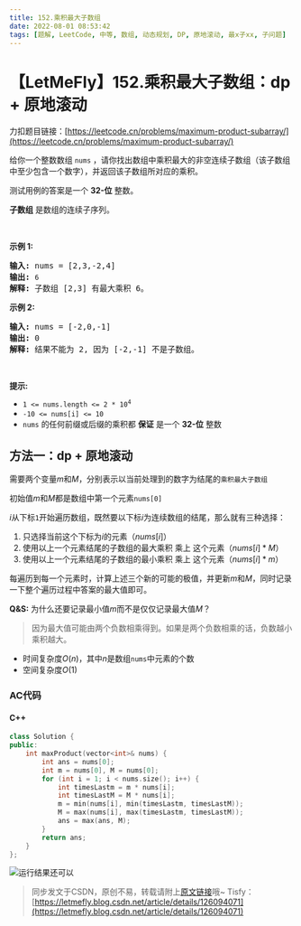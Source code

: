 ```yaml
---
title: 152.乘积最大子数组
date: 2022-08-01 08:53:42
tags: [题解, LeetCode, 中等, 数组, 动态规划, DP, 原地滚动, 最x子xx, 子问题]
---
```


# 【LetMeFly】152.乘积最大子数组：dp + 原地滚动

力扣题目链接：[https://leetcode.cn/problems/maximum-product-subarray/](https://leetcode.cn/problems/maximum-product-subarray/)

<p>给你一个整数数组 <code>nums</code>&nbsp;，请你找出数组中乘积最大的非空连续子数组（该子数组中至少包含一个数字），并返回该子数组所对应的乘积。</p>

<p>测试用例的答案是一个&nbsp;<strong>32-位</strong> 整数。</p>

<p><strong>子数组</strong> 是数组的连续子序列。</p>

<p>&nbsp;</p>

<p><strong>示例 1:</strong></p>

<pre>
<strong>输入:</strong> nums = [2,3,-2,4]
<strong>输出:</strong> <code>6</code>
<strong>解释:</strong>&nbsp;子数组 [2,3] 有最大乘积 6。
</pre>

<p><strong>示例 2:</strong></p>

<pre>
<strong>输入:</strong> nums = [-2,0,-1]
<strong>输出:</strong> 0
<strong>解释:</strong>&nbsp;结果不能为 2, 因为 [-2,-1] 不是子数组。</pre>

<p>&nbsp;</p>

<p><strong>提示:</strong></p>

<ul>
	<li><code>1 &lt;= nums.length &lt;= 2 * 10<sup>4</sup></code></li>
	<li><code>-10 &lt;= nums[i] &lt;= 10</code></li>
	<li><code>nums</code> 的任何前缀或后缀的乘积都 <strong>保证</strong>&nbsp;是一个 <strong>32-位</strong> 整数</li>
</ul>


    
## 方法一：dp + 原地滚动

需要两个变量$m$和$M$，分别表示以当前处理到的数字为结尾的```乘积最大子数组```

初始值$m$和$M$都是数组中第一个元素```nums[0]```

$i$从下标```1```开始遍历数组，既然要以下标$i$为连续数组的结尾，那么就有三种选择：

1. 只选择当前这个下标为$i$的元素（$nums[i]$）
2. 使用以上一个元素结尾的子数组的最大乘积 乘上 这个元素（$nums[i] * M$）
2. 使用以上一个元素结尾的子数组的最小乘积 乘上 这个元素（$nums[i] * m$）

每遍历到每一个元素时，计算上述三个新的可能的极值，并更新$m$和$M$，同时记录一下整个遍历过程中答案的最大值即可。

**Q&S:** 为什么还要记录最小值$m$而不是仅仅记录最大值$M$？

> 因为最大值可能由两个负数相乘得到。如果是两个负数相乘的话，负数越小乘积越大。

+ 时间复杂度$O(n)$，其中$n$是数组```nums```中元素的个数
+ 空间复杂度$O(1)$

### AC代码

#### C++

```cpp
class Solution {
public:
    int maxProduct(vector<int>& nums) {
        int ans = nums[0];
        int m = nums[0], M = nums[0];
        for (int i = 1; i < nums.size(); i++) {
            int timesLastm = m * nums[i];
            int timesLastM = M * nums[i];
            m = min(nums[i], min(timesLastm, timesLastM));
            M = max(nums[i], max(timesLastm, timesLastM));
            ans = max(ans, M);
        }
        return ans;
    }
};
```

![运行结果还可以](https://cors.tisfy.eu.org/https://img-blog.csdnimg.cn/c4685fff14d54e5c9b7d6652eae1b6e9.jpeg#pic_center)

> 同步发文于CSDN，原创不易，转载请附上[原文链接](https://blog.letmefly.xyz/2022/08/01/LeetCode%200152.%E4%B9%98%E7%A7%AF%E6%9C%80%E5%A4%A7%E5%AD%90%E6%95%B0%E7%BB%84/)哦~
> Tisfy：[https://letmefly.blog.csdn.net/article/details/126094071](https://letmefly.blog.csdn.net/article/details/126094071)
